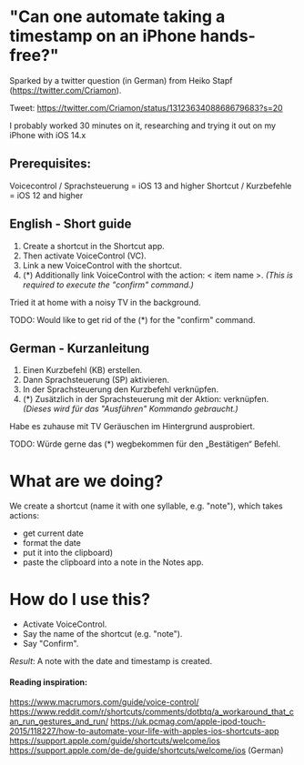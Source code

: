 # "Can one automate taking a timestamp on an iPhone hands-free?"

Sparked by a twitter question (in German) from Heiko Stapf (https://twitter.com/Criamon).

Tweet: https://twitter.com/Criamon/status/1312363408868679683?s=20


I probably worked 30 minutes on it, researching and trying it out on my iPhone with iOS 14.x

## Prerequisites:
Voicecontrol / Sprachsteuerung = iOS 13 and higher
Shortcut / Kurzbefehle = iOS 12 and higher


## English - Short guide
1. Create a shortcut in the Shortcut app.
2. Then activate VoiceControl (VC).
3. Link a new VoiceControl with the shortcut.
4. (*) Additionally link VoiceControl with the action: < item name >. _(This is required to execute the "confirm" command.)_

Tried it at home with a noisy TV in the background.

TODO: Would like to get rid of the (*) for the "confirm" command.


## German - Kurzanleitung
1. Einen Kurzbefehl (KB) erstellen.
2. Dann Sprachsteuerung (SP) aktivieren.
3. In der Sprachsteuerung den Kurzbefehl verknüpfen.
4. (*) Zusätzlich in der Sprachsteuerung mit der Aktion: <item-Name> verknüpfen. _(Dieses wird für das "Ausführen" Kommando gebraucht.)_

Habe es zuhause mit TV Geräuschen im Hintergrund ausprobiert.

TODO: Würde gerne das (*) wegbekommen für den „Bestätigen“ Befehl.

# What are we doing?
We create a shortcut (name it with one syllable, e.g. "note"), which takes actions: 
- get current date
- format the date
- put it into the clipboard)
- paste the clipboard into a note in the Notes app.

# How do I use this?
- Activate VoiceControl. 
- Say the name of the shortcut (e.g. "note").
- Say "Confirm".
 
_Result_: A note with the date and timestamp is created.


#### Reading inspiration:
https://www.macrumors.com/guide/voice-control/
https://www.reddit.com/r/shortcuts/comments/dotbtq/a_workaround_that_can_run_gestures_and_run/
https://uk.pcmag.com/apple-ipod-touch-2015/118227/how-to-automate-your-life-with-apples-ios-shortcuts-app
https://support.apple.com/guide/shortcuts/welcome/ios
https://support.apple.com/de-de/guide/shortcuts/welcome/ios (German)
